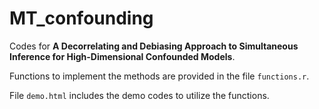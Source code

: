 # MT_confounding

Codes for **A Decorrelating and Debiasing Approach to Simultaneous Inference for High-Dimensional Confounded Models**.

Functions to implement the methods are provided in the file `functions.r`.

File `demo.html` includes the demo codes to utilize the functions.
